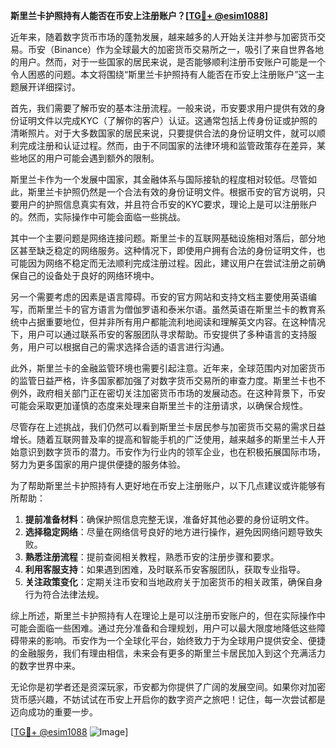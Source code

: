 **斯里兰卡护照持有人能否在币安上注册账户？[[TG💪+ @esim1088](https://t.me/s/esim1088)]**

近年来，随着数字货币市场的蓬勃发展，越来越多的人开始关注并参与加密货币交易。币安（Binance）作为全球最大的加密货币交易所之一，吸引了来自世界各地的用户。然而，对于一些国家的居民来说，是否能够顺利注册币安账户可能是一个令人困惑的问题。本文将围绕“斯里兰卡护照持有人能否在币安上注册账户”这一主题展开详细探讨。

首先，我们需要了解币安的基本注册流程。一般来说，币安要求用户提供有效的身份证明文件以完成KYC（了解你的客户）认证。这通常包括上传身份证或护照的清晰照片。对于大多数国家的居民来说，只要提供合法的身份证明文件，就可以顺利完成注册和认证过程。然而，由于不同国家的法律环境和监管政策存在差异，某些地区的用户可能会遇到额外的限制。

斯里兰卡作为一个发展中国家，其金融体系与国际接轨的程度相对较低。尽管如此，斯里兰卡护照仍然是一个合法有效的身份证明文件。根据币安的官方说明，只要用户的护照信息真实有效，并且符合币安的KYC要求，理论上是可以注册账户的。然而，实际操作中可能会面临一些挑战。

其中一个主要问题是网络连接问题。斯里兰卡的互联网基础设施相对落后，部分地区甚至缺乏稳定的网络服务。这种情况下，即使用户拥有合法的身份证明文件，也可能因为网络不稳定而无法顺利完成注册过程。因此，建议用户在尝试注册之前确保自己的设备处于良好的网络环境中。

另一个需要考虑的因素是语言障碍。币安的官方网站和支持文档主要使用英语编写，而斯里兰卡的官方语言为僧伽罗语和泰米尔语。虽然英语在斯里兰卡的教育系统中占据重要地位，但并非所有用户都能流利地阅读和理解英文内容。在这种情况下，用户可以通过联系币安的客服团队寻求帮助。币安提供了多种语言的支持服务，用户可以根据自己的需求选择合适的语言进行沟通。

此外，斯里兰卡的金融监管环境也需要引起注意。近年来，全球范围内对加密货币的监管日益严格，许多国家都加强了对数字货币交易所的审查力度。斯里兰卡也不例外，政府相关部门正在密切关注加密货币市场的发展动态。在这种背景下，币安可能会采取更加谨慎的态度来处理来自斯里兰卡的注册请求，以确保合规性。

尽管存在上述挑战，我们仍然可以看到斯里兰卡居民参与加密货币交易的需求日益增长。随着互联网普及率的提高和智能手机的广泛使用，越来越多的斯里兰卡人开始意识到数字货币的潜力。币安作为行业内的领军企业，也在积极拓展国际市场，努力为更多国家的用户提供便捷的服务体验。

为了帮助斯里兰卡护照持有人更好地在币安上注册账户，以下几点建议或许能够有所帮助：

1. **提前准备材料**：确保护照信息完整无误，准备好其他必要的身份证明文件。
2. **选择稳定网络**：尽量在网络信号良好的地方进行操作，避免因网络问题导致失败。
3. **熟悉注册流程**：提前查阅相关教程，熟悉币安的注册步骤和要求。
4. **利用客服支持**：如果遇到困难，及时联系币安客服团队，获取专业指导。
5. **关注政策变化**：定期关注币安和当地政府关于加密货币的相关政策，确保自身行为符合法律法规。

综上所述，斯里兰卡护照持有人在理论上是可以注册币安账户的，但在实际操作中可能会面临一些困难。通过充分准备和合理规划，用户可以最大限度地降低这些障碍带来的影响。币安作为一个全球化平台，始终致力于为全球用户提供安全、便捷的金融服务，我们有理由相信，未来会有更多的斯里兰卡居民加入到这个充满活力的数字世界中来。

无论你是初学者还是资深玩家，币安都为你提供了广阔的发展空间。如果你对加密货币感兴趣，不妨试试在币安上开启你的数字资产之旅吧！记住，每一次尝试都是迈向成功的重要一步。

[[TG💪+ @esim1088](https://t.me/s/esim1088) ![Image](https://i.postimg.cc/4NQfJmqS/Snipaste-2025-05-13-00-14-12.png)]